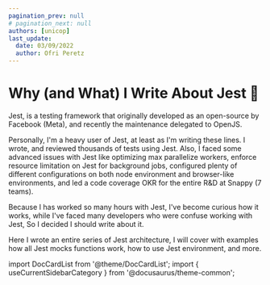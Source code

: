 ```yaml
---
pagination_prev: null
# pagination_next: null
authors: [unicop]
last_update:
  date: 03/09/2022
  author: Ofri Peretz
---
```


# Why (and What) I Write About Jest 🤡

Jest, is a testing framework that originally developed as an open-source by Facebook (Meta), and recently the maintenance delegated to OpenJS.

Personally, I'm a heavy user of Jest, at least as I'm writing these lines.
I wrote, and reviewed thousands of tests using Jest. Also, I faced some advanced issues with Jest like optimizing max parallelize workers, enforce resource limitation on Jest for background jobs, configured plenty of different configurations on both node environment and browser-like environments, and led a code coverage OKR for the entire R&D at Snappy (7 teams).

Because I has worked so many hours with Jest, I've become curious how it works, while I've faced many developers who were confuse working with Jest, So I decided I should write about it.

Here I wrote an entire series of Jest architecture, I will cover with examples how all Jest mocks functions work, how to use Jest environment, and more.

import DocCardList from '@theme/DocCardList';
import { useCurrentSidebarCategory } from '@docusaurus/theme-common';

<DocCardList items={useCurrentSidebarCategory().items} />

<!-- <p align="center">
    <img src="/img/jest.svg" />
</p> -->
